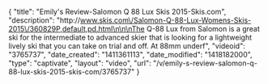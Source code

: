 {
    "title": "Emily's Review-Salomon Q 88 Lux Skis 2015-Skis.com",
    "description": "http:\/\/www.skis.com\/Salomon-Q-88-Lux-Womens-Skis-2015\/360829P,default,pd.html\n\n\nThe Q-88 Lux from Salomon is a great ski for the intermediate to advanced skier that is looking for a lightweight lively ski that you can take on trial and off. At 88mm underf",
    "videoid": "3765737",
    "date_created": "1411361113",
    "date_modified": "1418182000",
    "type": "captivate",
    "layout": "video",
    "url": "\/v\/emily-s-review-salomon-q-88-lux-skis-2015-skis-com\/3765737"
}